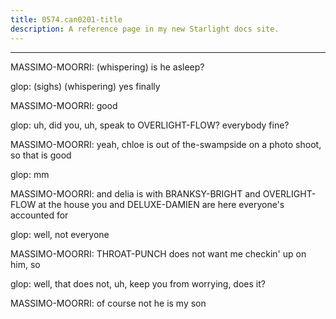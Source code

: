 ```yaml
---
title: 0574.can0201-title
description: A reference page in my new Starlight docs site.
---
```

----- 
MASSIMO-MOORRI: (whispering) is he asleep? 
 
glop: (sighs) (whispering) yes
 finally
 
MASSIMO-MOORRI: good
 
glop: uh, did you, uh, speak to OVERLIGHT-FLOW? 
 everybody fine? 
 
MASSIMO-MOORRI: yeah, chloe is out of the-swampside on a photo shoot, so that is good
 
glop: mm
 
MASSIMO-MOORRI: and delia is with BRANKSY-BRIGHT and OVERLIGHT-FLOW at the house
 you and DELUXE-DAMIEN are 
here
 everyone's accounted for
 
glop: well, not everyone
 
MASSIMO-MOORRI: THROAT-PUNCH does not want me checkin' up on him, so


 
glop: well, that does not, uh, keep you from worrying, does it? 
 
MASSIMO-MOORRI: of course not
 he is my son
 
